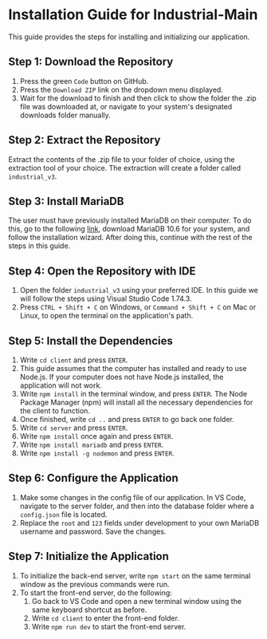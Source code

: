# Installation Guide for Industrial-Main

This guide provides the steps for installing and initializing our application.

## Step 1: Download the Repository
1. Press the green `Code` button on GitHub.
2. Press the `Download ZIP` link on the dropdown menu displayed.
3. Wait for the download to finish and then click to show the folder the .zip file was downloaded at, or navigate to your system's designated downloads folder manually.

## Step 2: Extract the Repository
Extract the contents of the .zip file to your folder of choice, using the extraction tool of your choice. The extraction will create a folder called `industrial_v3`.

## Step 3: Install MariaDB
The user must have previously installed MariaDB on their computer. To do this, go to the following [link](https://mariadb.org/download/?t=mariadb&p=mariadb&r=11.0.0&os=windows&cpu=x86_64&pkg=zip&m=crete), download MariaDB 10.6 for your system, and follow the installation wizard. After doing this, continue with the rest of the steps in this guide.

## Step 4: Open the Repository with IDE
1. Open the folder `industrial_v3` using your preferred IDE. In this guide we will follow the steps using Visual Studio Code 1.74.3.
2. Press `CTRL + Shift + C` on Windows, or `Command + Shift + C` on Mac or Linux, to open the terminal on the application's path.

## Step 5: Install the Dependencies
1. Write `cd client` and press `ENTER`.
2. This guide assumes that the computer has installed and ready to use Node.js. If your computer does not have Node.js installed, the application will not work.
3. Write `npm install` in the terminal window, and press `ENTER`. The Node Package Manager (npm) will install all the necessary dependencies for the client to function.
4. Once finished, write `cd ..` and press `ENTER` to go back one folder.
5. Write `cd server` and press `ENTER`.
6. Write `npm install` once again and press `ENTER`.
7. Write `npm install mariadb` and press `ENTER`.
8. Write `npm install -g nodemon` and press `ENTER`.

## Step 6: Configure the Application
1. Make some changes in the config file of our application. In VS Code, navigate to the server folder, and then into the database folder where a `config.json` file is located.
2. Replace the `root` and `123` fields under development to your own MariaDB username and password. Save the changes.

## Step 7: Initialize the Application
1. To initialize the back-end server, write `npm start` on the same terminal window as the previous commands were run.
2. To start the front-end server, do the following:
   1. Go back to VS Code and open a new terminal window using the same keyboard shortcut as before.
   2. Write `cd client` to enter the front-end folder.
   3. Write `npm run dev` to start the front-end server.
